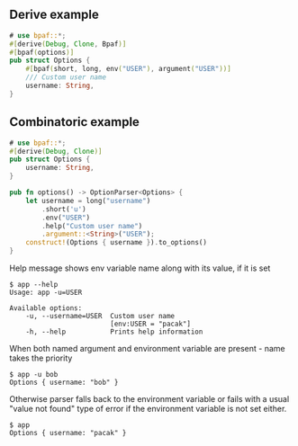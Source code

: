 ## Derive example

````rust
# use bpaf::*;
#[derive(Debug, Clone, Bpaf)]
#[bpaf(options)]
pub struct Options {
    #[bpaf(short, long, env("USER"), argument("USER"))]
    /// Custom user name
    username: String,
}
````

## Combinatoric example

````rust
# use bpaf::*;
#[derive(Debug, Clone)]
pub struct Options {
    username: String,
}

pub fn options() -> OptionParser<Options> {
    let username = long("username")
        .short('u')
        .env("USER")
        .help("Custom user name")
        .argument::<String>("USER");
    construct!(Options { username }).to_options()
}
````

Help message shows env variable name along with its value, if it is set



```text
$ app --help
Usage: app -u=USER

Available options:
    -u, --username=USER  Custom user name
                         [env:USER = "pacak"]
    -h, --help           Prints help information
```


When both named argument and environment variable are present - name takes the priority



```text
$ app -u bob
Options { username: "bob" }
```


Otherwise parser falls back to the environment variable or fails with a usual "value not found"
type of error if the environment variable is not set either.



```text
$ app 
Options { username: "pacak" }
```

